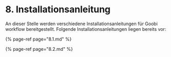 # 8. Installationsanleitung

An dieser Stelle werden verschiedene Installationsanleitungen für Goobi workflow bereitgestellt. Folgende Installationsanleitungen liegen bereits vor:

{% page-ref page="8.1.md" %}

{% page-ref page="8.2.md" %}

